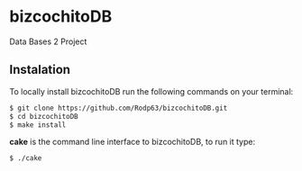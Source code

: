 # bizcochitoDB
Data Bases 2 Project

Instalation
-----------
To locally install bizcochitoDB run the following commands on your terminal:
```bash
$ git clone https://github.com/Rodp63/bizcochitoDB.git
$ cd bizcochitoDB
$ make install
```
**cake** is the command line interface to bizcochitoDB, to run it type:
```bash
$ ./cake
```

